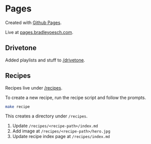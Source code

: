 # Pages

Created with [Github Pages][github-pages].

Live at [pages.bradleyoesch.com][live-url].

## Drivetone

Added playlists and stuff to [/drivetone][drivetone].

## Recipes

Recipes live under [/recipes][recipes].

To create a new recipe, run the recipe script and follow the prompts.

```bash
make recipe
```

This creates a directory under `/recipes`.

1. Update `/recipes/<recipe-path>/index.md`
1. Add image at `/recipes/<recipe-path>/hero.jpg`
1. Update recipe index page at `/recipes/index.md`

[drivetone]: /drivetone
[github-pages]: https://pages.github.com/
[live-url]: http://pages.bradleyoesch.com/
[recipes]: /recipes

